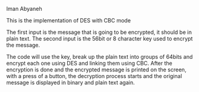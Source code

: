 Iman Abyaneh

This is the implementation of DES with CBC mode

The first input is the message that is going to be encrypted, it should be in plain text.
The second input is the 56bit or 8 character key used to encrypt the message.

The code will use the key, break up the plain text into groups of 64bits and encrypt each one using DES and linking them using CBC.
After the encryption is done and the encrypted message is printed on the screen, with a press of a button, the decryption process starts and the original message is displayed in binary and plain text again.

 